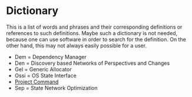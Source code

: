 # Dictionary
This is a list of words and phrases and their corresponding definitions
or references to such definitions.
Maybe such a dictionary is not needed,
because one can use software in order to search for the definition.
On the other hand, this may not always easily possible for a user.
* Dem = Dependency Manager
* Den = Discovery based Networks of Perspectives and Changes
* Gel = Generic Allocator
* Ossi = OS State Interface
* [Project Command](../../../../../../projects/net.splitcells.dem/src/main/md/net/splitcells/dem/guidelines/software-project-file-system-standards.md)
* Sep = State Network Optimization